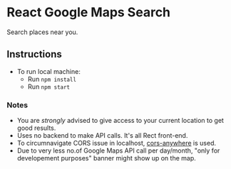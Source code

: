# React Google Maps Search

Search places near you. 

## Instructions
- To run local machine:
    - Run `npm install`
    - Run `npm start`


### Notes
- You are *strongly* advised to give access to your current location to get good results.
- Uses no backend to make API calls. It's all Rect front-end.
- To circumnavigate CORS issue in localhost, [cors-anywhere](https://github.com/Rob--W/cors-anywhere) is used.
- Due to very less no.of Google Maps API call per day/month, "only for developement purposes" banner might show up on the map.
